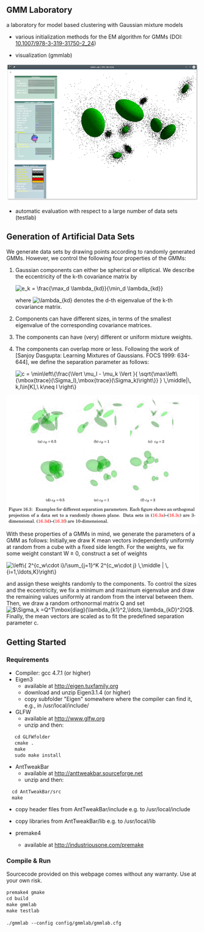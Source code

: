 
## GMM Laboratory

a laboratory for model based clustering with Gaussian mixture models

* various initialization methods for the EM algorithm for GMMs (DOI: [10.1007/978-3-319-31750-2_24](https://doi.org/10.1007/978-3-319-31750-2_24))


* visualization (gmmlab)

![gmmlab](screenshots/Screenshot_20170907_112557.png)
* automatic evaluation with respect to a large number of data sets (testlab)


## Generation of Artificial Data Sets

We generate data sets by drawing points according to randomly generated GMMs. However, we control
the following four properties of the GMMs:
1. Gaussian components can either be spherical or elliptical. We describe
the eccentricity of the k-th covariance matrix by 

   <img src="https://latex.codecogs.com/gif.latex?e_k&space;=&space;\frac{\max_d&space;\lambda_{kd}}{\min_d&space;\lambda_{kd}}" title="e_k = \frac{\max_d \lambda_{kd}}{\min_d \lambda_{kd}}" />
   
   
   where <img src="https://latex.codecogs.com/gif.latex?\lambda_{kd}" title="\lambda_{kd}" /> denotes the d-th eigenvalue of the k-th covariance matrix. 
2.  Components can have different sizes, in terms of the smallest eigenvalue of the corresponding
covariance matrices.
3. The components can have (very) different or uniform mixture weights.
4. The components can overlap more or less. Following the work of [Sanjoy Dasgupta: Learning Mixtures of Gaussians. FOCS 1999: 634-644], we define the separation parameter as follows:

   <img src="https://latex.codecogs.com/gif.latex?c&space;=&space;\min\left\{\frac{\Vert&space;\mu_l&space;-&space;\mu_k&space;\Vert&space;}{&space;\sqrt{\max\left\{\mbox{trace}(\Sigma_l),\mbox{trace}(\Sigma_k)\right\}}&space;}&space;\,\middle|\,&space;k,l\in[K],\&space;k\neq&space;l&space;\right\}" title="c = \min\left\{\frac{\Vert \mu_l - \mu_k \Vert }{ \sqrt{\max\left\{\mbox{trace}(\Sigma_l),\mbox{trace}(\Sigma_k)\right\}} } \,\middle|\, k,l\in[K],\ k\neq l \right\}" />

![separation](screenshots/separation.png)

   
With these properties of a GMMs in mind, we generate the parameters of a GMM as follows: Initially,we draw K mean vectors independently uniformly at random from a cube with a fixed side length. For the weights, we fix some weight constant W ≥ 0, construct a set of weights 

   <img src="https://latex.codecogs.com/gif.latex?\left\{&space;2^{c_w\cdot&space;i}/\sum_{j=1}^K&space;2^{c_w\cdot&space;j}&space;\,\middle&space;|&space;\,&space;{i=1,\ldots,K}\right\}" title="\left\{ 2^{c_w\cdot i}/\sum_{j=1}^K 2^{c_w\cdot j} \,\middle | \, {i=1,\ldots,K}\right\}" />
   
and assign these weights randomly to the components. To control the sizes and the eccentricity, we fix a minimum and maximum
eigenvalue and draw the remaining values uniformly at random from the interval between them. Then, we draw a random orthonormal matrix Q and set <img src="https://latex.codecogs.com/gif.latex?$\Sigma_k&space;=Q^T\mbox{diag}(\lambda_{k1}^2,\ldots,\lambda_{kD}^2)Q$" title="$\Sigma_k =Q^T\mbox{diag}(\lambda_{k1}^2,\ldots,\lambda_{kD}^2)Q$" />.  
Finally, the mean vectors are scaled as to fit the predefined separation parameter c. 

## Getting Started


### Requirements


* Compiler: gcc 4.7.1 (or higher)
* Eigen3
  * available at http://eigen.tuxfamily.org
  * download and unzip Eigen3.1.4 (or higher)
  * copy subfolder "Eigen" somewhere where the compiler can find it, e.g., in /usr/local/include/
* GLFW
  * available at http://www.glfw.org
  * unzip and then:
````
   cd GLFWfolder
   cmake . 
   make
   sudo make install
````
* AntTweakBar
  * available at http://anttweakbar.sourceforge.net
  * unzip and then:
````
  cd AntTweakBar/src
  make 
````
  * copy header files from AntTweakBar/include e.g. to /usr/local/include
  * copy libraries from AntTweakBar/lib e.g. to  /usr/local/lib
  
* premake4
  * available at http://industriousone.com/premake
  
    
### Compile & Run

Sourcecode provided on this webpage comes without any warranty. Use at your own risk. 

````
premake4 gmake 
cd build
make gmmlab
make testlab

./gmmlab --config config/gmmlab/gmmlab.cfg
````


